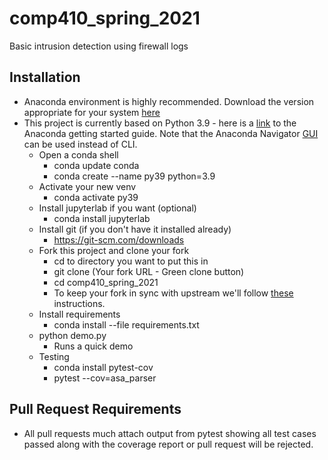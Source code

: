 # comp410_spring_2021
Basic intrusion detection using firewall logs
## Installation
* Anaconda environment is highly recommended.  Download the version appropriate for your system [here](https://www.anaconda.com/products/individual)
* This project is currently based on Python 3.9 - here is a [link](https://conda.io/projects/conda/en/latest/user-guide/getting-started.html) to the Anaconda getting started guide. Note that the Anaconda Navigator [GUI](https://docs.anaconda.com/anaconda/navigator/getting-started) can be used instead of CLI.
  * Open a conda shell
    * conda update conda 
    * conda create --name py39 python=3.9
  * Activate your new venv
    * conda activate py39
  * Install jupyterlab if you want (optional)
    * conda install jupyterlab
  * Install git (if you don't have it installed already)
    * https://git-scm.com/downloads
  * Fork this project and clone your fork 
    * cd to directory you want to put this in 
    * git clone (Your fork URL - Green clone button)
    * cd comp410_spring_2021
    * To keep your fork in sync with upstream we'll follow [these](https://docs.github.com/en/github/collaborating-with-issues-and-pull-requests/working-with-forks) instructions.
  * Install requirements
    * conda install --file requirements.txt
  * python demo.py 
    * Runs a quick demo
  * Testing
    * conda install pytest-cov
    * pytest --cov=asa_parser
## Pull Request Requirements
* All pull requests much attach output from pytest showing all test cases passed along with the coverage report or pull request will be rejected.
